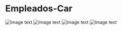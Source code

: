 # Empleados-Car
![Image text](https://github.com/syonnet/Empleados-Car/blob/master/shots/login.png)
![Image text](https://github.com/syonnet/Empleados-Car/blob/master/shots/registro.png)
![Image text](https://github.com/syonnet/Empleados-Car/blob/master/shots/historial.png)
![Image text](https://github.com/syonnet/Empleados-Car/blob/master/shots/personal.png)
